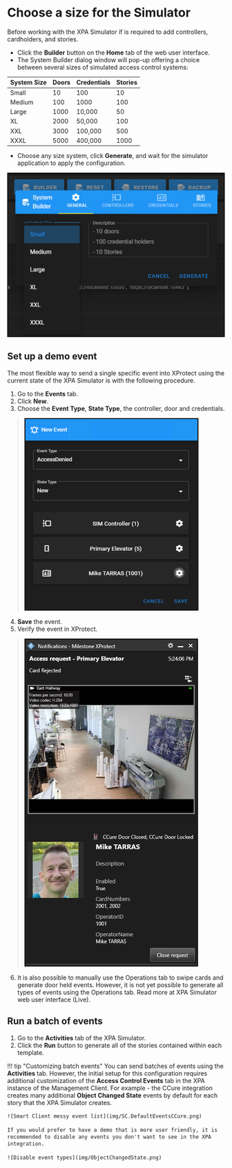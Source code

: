 # Choose a size for the Simulator

Before working with the XPA Simulator if is required to add controllers,  cardholders, and stories.

+ Click the **Builder** button on the **Home** tab of the web user interface.
+ The System Builder dialog window will pop-up offering a choice between several sizes of simulated access control systems:</br>
    
| System Size   | Doors | Credentials   | Stories   |
|---------------|-------|---------------|-----------|
| Small         | 10    | 100           | 10        |
| Medium        | 100   | 1000          | 100       |
| Large         | 1000  | 10,000        | 50        |
| XL            | 2000  | 50,000        | 100       |
| XXL           | 3000  | 100,000       | 500       |
| XXXL          | 5000  | 400,000       | 1000      |

+ Choose any size system, click **Generate**, and wait for the simulator application to apply the configuration.</br>

![Choose a size](img/SimSize.png)


## Set up a demo event

The most flexible way to send a single specific event into XProtect using the current state of the XPA Simulator is with the following procedure.

1. Go to the **Events** tab.
2. Click **New**.
3. Choose the **Event Type**, **State Type**, the controller, door and credentials.
>   ![New event dialog](img/Single.Event.Sim.png)
4. **Save** the event.
5. Verify the event in XProtect.
>   ![Event pop-up](img/Single.Popup.XPA.png)
6. It is also possible to manually use the Operations tab to swipe cards and generate door held events. However, it is not yet possible to generate all types of events using the Operations tab. Read more at XPA Simulator web user interface (Live).

## Run a batch of events

1. Go to the **Activities** tab of the XPA Simulator.
2. Click the **Run** button to generate all of the stories contained within each template.

!!! tip "Customizing batch events"
    You can send batches of events using the **Activities** tab. However, the initial setup for this configuration requires additional customization of the **Access Control Events** tab in the XPA instance of the Management Client. For example - the CCure integration creates many additional **Object Changed State** events by default for each story that the XPA Simulator creates.

    ![Smart Client messy event list](img/SC.DefaultEventsCCure.png)
    
    If you would prefer to have a demo that is more user friendly, it is recommended to disable any events you don't want to see in the XPA integration.

    ![Disable event types](img/ObjectChangedState.png)
